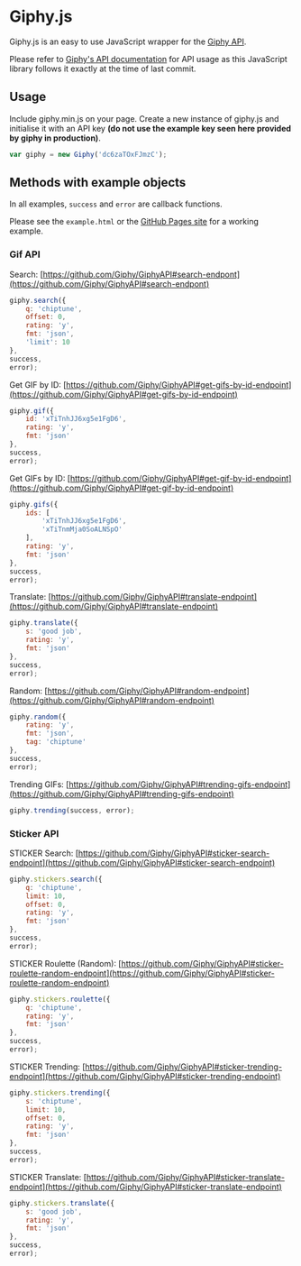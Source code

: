 # Giphy.js

Giphy.js is an easy to use JavaScript wrapper for the [Giphy API](https://github.com/Giphy/GiphyAPI).

Please refer to [Giphy's API documentation](https://github.com/Giphy/GiphyAPI) for API usage as this JavaScript library follows it exactly at the time of last commit.

## Usage

Include giphy.min.js on your page. Create a new instance of giphy.js and initialise it with an API key **(do not use the example key seen here provided by giphy in production)**.

```JavaScript
var giphy = new Giphy('dc6zaTOxFJmzC');
```

## Methods with example objects

In all examples, ```success``` and ```error``` are callback functions.

Please see the ```example.html``` or the [GitHub Pages site](http://2xaa.github.io/giphy.js/) for a working example.

### Gif API

Search: [https://github.com/Giphy/GiphyAPI#search-endpont](https://github.com/Giphy/GiphyAPI#search-endpont)

```JavaScript
giphy.search({
	q: 'chiptune',
	offset: 0,
	rating: 'y',
	fmt: 'json',
	'limit': 10
},
success,
error);
```

Get GIF by ID: [https://github.com/Giphy/GiphyAPI#get-gifs-by-id-endpoint](https://github.com/Giphy/GiphyAPI#get-gifs-by-id-endpoint)

```JavaScript
giphy.gif({
	id: 'xTiTnhJJ6xg5e1FgD6',
	rating: 'y',
	fmt: 'json'
},
success,
error);
```

Get GIFs by ID: [https://github.com/Giphy/GiphyAPI#get-gif-by-id-endpoint](https://github.com/Giphy/GiphyAPI#get-gif-by-id-endpoint)

```JavaScript
giphy.gifs({
	ids: [
		'xTiTnhJJ6xg5e1FgD6',
		'xTiTnmMja0SoALNSpO'
	],
	rating: 'y',
	fmt: 'json'
},
success,
error);
```

Translate: [https://github.com/Giphy/GiphyAPI#translate-endpoint](https://github.com/Giphy/GiphyAPI#translate-endpoint)

```JavaScript
giphy.translate({
	s: 'good job',
	rating: 'y',
	fmt: 'json'	
},
success,
error);
```

Random: [https://github.com/Giphy/GiphyAPI#random-endpoint](https://github.com/Giphy/GiphyAPI#random-endpoint)

```JavaScript
giphy.random({
	rating: 'y',
	fmt: 'json',
	tag: 'chiptune'
},
success,
error);
```

Trending GIFs: [https://github.com/Giphy/GiphyAPI#trending-gifs-endpoint](https://github.com/Giphy/GiphyAPI#trending-gifs-endpoint)

```JavaScript
giphy.trending(success, error);
```

### Sticker API

STICKER Search: [https://github.com/Giphy/GiphyAPI#sticker-search-endpoint](https://github.com/Giphy/GiphyAPI#sticker-search-endpoint)

```JavaScript
giphy.stickers.search({
	q: 'chiptune',
	limit: 10,
	offset: 0,
	rating: 'y',
	fmt: 'json'
},
success,
error);
```

STICKER Roulette (Random): [https://github.com/Giphy/GiphyAPI#sticker-roulette-random-endpoint](https://github.com/Giphy/GiphyAPI#sticker-roulette-random-endpoint)

```JavaScript
giphy.stickers.roulette({
	q: 'chiptune',
	rating: 'y',
	fmt: 'json'
},
success,
error);
```

STICKER Trending: [https://github.com/Giphy/GiphyAPI#sticker-trending-endpoint](https://github.com/Giphy/GiphyAPI#sticker-trending-endpoint)

```JavaScript
giphy.stickers.trending({
	s: 'chiptune',
	limit: 10,
	offset: 0,
	rating: 'y',
	fmt: 'json'
},
success,
error);
```

STICKER Translate: [https://github.com/Giphy/GiphyAPI#sticker-translate-endpoint](https://github.com/Giphy/GiphyAPI#sticker-translate-endpoint)

```JavaScript
giphy.stickers.translate({
	s: 'good job',
	rating: 'y',
	fmt: 'json'
},
success,
error);
```

